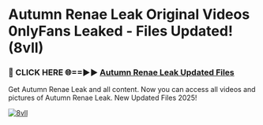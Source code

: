 # Autumn Renae Leak Original Videos 0nlyFans Leaked - Files Updated! (8vll)

<h3>🔴 CLICK HERE 🌐==►► <a href="https://tinyurl.com/3hn5wdd3" rel="nofollow">Autumn Renae Leak Updated Files</a></h3>

Get Autumn Renae Leak and all content. Now you can access all videos and pictures of Autumn Renae Leak. New Updated Files 2025!

[![8vll](https://i.imgur.com/4HnBqBT.gif)](https://tinyurl.com/3hn5wdd3)
